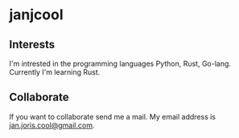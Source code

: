 # janjcool
## Interests
I'm intrested in the programming languages Python, Rust, Go-lang. Currently I'm learning Rust.
## Collaborate
If you want to collaborate send me a mail. My email address is [jan.joris.cool@gmail.com](mailto:jan.joris.cool@gmail.com).
